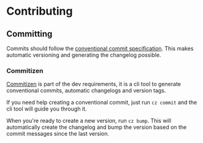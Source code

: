 # Contributing

## Committing

Commits should follow the [conventional commit specification](https://www.conventionalcommits.org/en/v1.0.0/).
This makes automatic versioning and generating the changelog possible.

### Commitizen

[Commitizen](https://github.com/commitizen-tools/commitizen) is part of the dev requirements, it is a cli tool to generate conventional commits,
automatic changelogs and version tags.

If you need help creating a conventional commit, just run `cz commit` and the cli tool
will guide you through it.

When you're ready to create a new version, run `cz bump`. This will automatically create 
the changelog and bump the version based on the commit messages since the last version.
